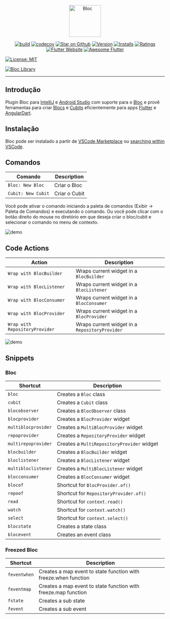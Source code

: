 <p align="center">
<img src="https://raw.githubusercontent.com/mit-73/true_bloc/master/docs/assets/bloc_logo_full.png" height="100" alt="Bloc" />
</p>

<p align="center">
<a href="https://github.com/mit-73/true_bloc/actions"><img src="https://img.shields.io/github/workflow/status/mit-73/true_bloc/build.svg?logo=github" alt="build"></a>
<a href="https://codecov.io/gh/mit-73/true_bloc"><img src="https://codecov.io/gh/mit-73/true_bloc/branch/master/graph/badge.svg" alt="codecov"></a>
<a href="https://github.com/mit-73/true_bloc"><img src="https://img.shields.io/github/stars/mit-73/true_bloc.svg?style=flat&logo=github&colorB=deeppink&label=stars" alt="Star on Github"></a>
<a href="https://marketplace.visualstudio.com/items?itemName=FelixAngelov.bloc"><img src="https://vsmarketplacebadge.apphb.com/version-short/FelixAngelov.bloc.svg" alt="Version"></a>
<a href="https://marketplace.visualstudio.com/items?itemName=FelixAngelov.bloc"><img src="https://vsmarketplacebadge.apphb.com/installs-short/FelixAngelov.bloc.svg" alt="Installs"></a>
<a href="https://marketplace.visualstudio.com/items?itemName=FelixAngelov.bloc"><img src="https://vsmarketplacebadge.apphb.com/rating-short/FelixAngelov.bloc.svg" alt="Ratings"></a>
<a href="https://flutter.dev/docs/development/data-and-backend/state-mgmt/options#bloc--rx"><img src="https://img.shields.io/badge/flutter-website-deepskyblue.svg" alt="Flutter Website"></a>
<a href="https://github.com/Solido/awesome-flutter#standard"><img src="https://img.shields.io/badge/awesome-flutter-blue.svg?longCache=true" alt="Awesome Flutter"></a>

<a href="https://opensource.org/licenses/MIT"><img src="https://img.shields.io/badge/license-MIT-purple.svg" alt="License: MIT"></a>

<a href="https://github.com/mit-73/true_bloc"><img src="https://tinyurl.com/true-bloc" alt="Bloc Library"></a>
</p>

---

## Introdução

Plugin Bloc para [IntelliJ](https://www.jetbrains.com/idea/) e [Android Studio](https://developer.android.com/studio/) com suporte para o [Bloc](https://mit-73.github.io/true_bloc) e provê ferramentas para criar [Blocs](https://github.com/mit-73/true_bloc) e [Cubits](https://github.com/mit-73/cubit) eficientemente para apps [Flutter](https://flutter.dev/) e [AngularDart](https://angulardart.dev/).

## Instalação

Bloc pode ser instalado a partir de [VSCode Marketplace](https://marketplace.visualstudio.com/items?itemName=FelixAngelov.bloc) ou [searching within VSCode](https://code.visualstudio.com/docs/editor/extension-gallery#_search-for-an-extension).

## Comandos

| Comando            | Description   |
| ------------------ | ------------- |
| `Bloc: New Bloc`   | Criar o Bloc  |
| `Cubit: New Cubit` | Criar o Cubit |

Você pode ativar o comando iniciando a paleta de comandos (Exibir -> Paleta de Comandos) e executando o comando.
Ou você pode clicar com o botão direito do mouse no diretório em que deseja criar o bloc/cubit e selecionar o comando no menu de contexto.

![demo](https://raw.githubusercontent.com/mit-73/true_bloc/master/extensions/vscode/assets/new-bloc-usage.gif)

## Code Actions

| Action                         | Description                                    |
| ------------------------------ | ---------------------------------------------- |
| `Wrap with BlocBuilder`        | Wraps current widget in a `BlocBuilder`        |
| `Wrap with BlocListener`       | Wraps current widget in a `BlocListener`       |
| `Wrap with BlocConsumer`       | Wraps current widget in a `BlocConsumer`       |
| `Wrap with BlocProvider`       | Wraps current widget in a `BlocProvider`       |
| `Wrap with RepositoryProvider` | Wraps current widget in a `RepositoryProvider` |

![demo](https://raw.githubusercontent.com/mit-73/true_bloc/master/extensions/vscode/assets/wrap-with-usage.gif)

## Snippets

### Bloc

| Shortcut            | Description                                |
| ------------------- | ------------------------------------------ |
| `bloc`              | Creates a `Bloc` class                     |
| `cubit`             | Creates a `Cubit` class                    |
| `blocobserver`      | Creates a `BlocObserver` class             |
| `blocprovider`      | Creates a `BlocProvider` widget            |
| `multiblocprovider` | Creates a `MultiBlocProvider` widget       |
| `repoprovider`      | Creates a `RepositoryProvider` widget      |
| `multirepoprovider` | Creates a `MultiRepositoryProvider` widget |
| `blocbuilder`       | Creates a `BlocBuilder` widget             |
| `bloclistener`      | Creates a `BlocListener` widget            |
| `multibloclistener` | Creates a `MultiBlocListener` widget       |
| `blocconsumer`      | Creates a `BlocConsumer` widget            |
| `blocof`            | Shortcut for `BlocProvider.of()`           |
| `repoof`            | Shortcut for `RepositoryProvider.of()`     |
| `read`              | Shortcut for `context.read()`              |
| `watch`             | Shortcut for `context.watch()`             |
| `select`            | Shortcut for `context.select()`            |
| `blocstate`         | Creates a state class                      |
| `blocevent`         | Creates an event class                     |

### Freezed Bloc

| Shortcut     | Description                                                     |
| ------------ | --------------------------------------------------------------- |
| `feventwhen` | Creates a map event to state function with freeze.when function |
| `feventmap`  | Creates a map event to state function with freeze.map function  |
| `fstate`     | Creates a sub state                                             |
| `fevent`     | Creates a sub event                                             |
